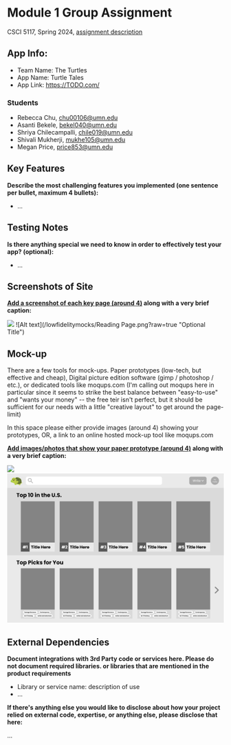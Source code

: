 # Module 1 Group Assignment

CSCI 5117, Spring 2024, [assignment description](https://canvas.umn.edu/courses/413159/pages/project-1)

## App Info:

* Team Name: The Turtles
* App Name: Turtle Tales
* App Link: <https://TODO.com/>

### Students

* Rebecca Chu, chu00106@umn.edu
* Asanti Bekele, bekel040@umn.edu
* Shriya Chilecampalli, chile019@umn.edu
* Shivali Mukherji, mukhe105@umn.edu
* Megan Price, price853@umn.edu


## Key Features

**Describe the most challenging features you implemented
(one sentence per bullet, maximum 4 bullets):**

* ...

## Testing Notes

**Is there anything special we need to know in order to effectively test your app? (optional):**

* ...


## Screenshots of Site

**[Add a screenshot of each key page (around 4)](https://stackoverflow.com/questions/10189356/how-to-add-screenshot-to-readmes-in-github-repository)
along with a very brief caption:**

![](https://media.giphy.com/media/o0vwzuFwCGAFO/giphy.gif)
![Alt text](/lowfidelitymocks/Reading Page.png?raw=true "Optional Title")


## Mock-up 

There are a few tools for mock-ups. Paper prototypes (low-tech, but effective and cheap), Digital picture edition software (gimp / photoshop / etc.), or dedicated tools like moqups.com (I'm calling out moqups here in particular since it seems to strike the best balance between "easy-to-use" and "wants your money" -- the free teir isn't perfect, but it should be sufficient for our needs with a little "creative layout" to get around the page-limit)

In this space please either provide images (around 4) showing your prototypes, OR, a link to an online hosted mock-up tool like moqups.com

**[Add images/photos that show your paper prototype (around 4)](https://stackoverflow.com/questions/10189356/how-to-add-screenshot-to-readmes-in-github-repository) along with a very brief caption:**

![](https://media.giphy.com/media/26ufnwz3wDUli7GU0/giphy.gif)
![Alt text](/lowfidelitymocks/Home.png?raw=true "Home Page")


## External Dependencies

**Document integrations with 3rd Party code or services here.
Please do not document required libraries. or libraries that are mentioned in the product requirements**

* Library or service name: description of use
* ...

**If there's anything else you would like to disclose about how your project
relied on external code, expertise, or anything else, please disclose that
here:**

...

